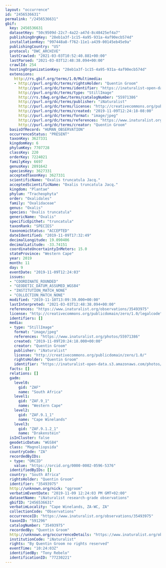 ```yaml
---
layout: "occurrence"
id: "2456536631"
permalink: "/2456536631"
gbif:
  key: 2456536631
  datasetKey: "50c9509d-22c7-4a22-a47d-8c48425ef4a7"
  publishingOrgKey: "28eb1a3f-1c15-4a95-931a-4af90ecb574d"
  installationKey: "997448a8-f762-11e1-a439-00145eb45e9a"
  publishingCountry: "US"
  protocol: "DWC_ARCHIVE"
  lastCrawled: "2021-03-03T10:52:40.881+00:00"
  lastParsed: "2021-03-03T12:48:38.094+00:00"
  crawlId: 254
  hostingOrganizationKey: "28eb1a3f-1c15-4a95-931a-4af90ecb574d"
  extensions:
    http://rs.gbif.org/terms/1.0/Multimedia:
    - http://purl.org/dc/terms/rightsHolder: "Quentin Groom"
      http://purl.org/dc/terms/identifier: "https://inaturalist-open-data.s3.amazonaws.com/photos/55971386/original.jpeg?1573320845"
      http://purl.org/dc/terms/type: "StillImage"
      http://rs.tdwg.org/dwc/terms/catalogNumber: "55971386"
      http://purl.org/dc/terms/publisher: "iNaturalist"
      http://purl.org/dc/terms/license: "http://creativecommons.org/publicdomain/zero/1.0/"
      http://purl.org/dc/terms/created: "2019-11-09T12:24:18-08:00"
      http://purl.org/dc/terms/format: "image/jpeg"
      http://purl.org/dc/terms/references: "https://www.inaturalist.org/photos/55971386"
      http://purl.org/dc/terms/creator: "Quentin Groom"
  basisOfRecord: "HUMAN_OBSERVATION"
  occurrenceStatus: "PRESENT"
  taxonKey: 3627331
  kingdomKey: 6
  phylumKey: 7707728
  classKey: 220
  orderKey: 7224021
  familyKey: 6697
  genusKey: 2891642
  speciesKey: 3627331
  acceptedTaxonKey: 3627331
  scientificName: "Oxalis truncatula Jacq."
  acceptedScientificName: "Oxalis truncatula Jacq."
  kingdom: "Plantae"
  phylum: "Tracheophyta"
  order: "Oxalidales"
  family: "Oxalidaceae"
  genus: "Oxalis"
  species: "Oxalis truncatula"
  genericName: "Oxalis"
  specificEpithet: "truncatula"
  taxonRank: "SPECIES"
  taxonomicStatus: "ACCEPTED"
  dateIdentified: "2019-11-09T17:32:49"
  decimalLongitude: 19.090406
  decimalLatitude: -33.74151
  coordinateUncertaintyInMeters: 15.0
  stateProvince: "Western Cape"
  year: 2019
  month: 11
  day: 9
  eventDate: "2019-11-09T12:24:03"
  issues:
  - "COORDINATE_ROUNDED"
  - "GEODETIC_DATUM_ASSUMED_WGS84"
  - "INSTITUTION_MATCH_NONE"
  - "COLLECTION_MATCH_NONE"
  modified: "2019-11-10T13:09:39.000+00:00"
  lastInterpreted: "2021-03-03T12:48:38.094+00:00"
  references: "https://www.inaturalist.org/observations/35493975"
  license: "http://creativecommons.org/publicdomain/zero/1.0/legalcode"
  identifiers: []
  media:
  - type: "StillImage"
    format: "image/jpeg"
    references: "https://www.inaturalist.org/photos/55971386"
    created: "2019-11-09T20:24:18.000+00:00"
    creator: "Quentin Groom"
    publisher: "iNaturalist"
    license: "http://creativecommons.org/publicdomain/zero/1.0/"
    rightsHolder: "Quentin Groom"
    identifier: "https://inaturalist-open-data.s3.amazonaws.com/photos/55971386/original.jpeg?1573320845"
  facts: []
  relations: []
  gadm:
    level0:
      gid: "ZAF"
      name: "South Africa"
    level1:
      gid: "ZAF.9_1"
      name: "Western Cape"
    level2:
      gid: "ZAF.9.1_1"
      name: "Cape Winelands"
    level3:
      gid: "ZAF.9.1.2_1"
      name: "Drakenstein"
  isInCluster: false
  geodeticDatum: "WGS84"
  class: "Magnoliopsida"
  countryCode: "ZA"
  recordedByIDs:
  - type: "ORCID"
    value: "https://orcid.org/0000-0002-0596-5376"
  identifiedByIDs: []
  country: "South Africa"
  rightsHolder: "Quentin Groom"
  identifier: "35493975"
  http://unknown.org/nick: "qgroom"
  verbatimEventDate: "2019-11-09 12:24:03 PM GMT+02:00"
  datasetName: "iNaturalist research-grade observations"
  gbifID: "2456536631"
  verbatimLocality: "Cape Winelands, ZA-WC, ZA"
  collectionCode: "Observations"
  occurrenceID: "https://www.inaturalist.org/observations/35493975"
  taxonID: "591296"
  catalogNumber: "35493975"
  recordedBy: "Quentin Groom"
  http://unknown.org/occurrenceDetails: "https://www.inaturalist.org/observations/35493975"
  institutionCode: "iNaturalist"
  rights: "By Quentin Groom no rights reserved"
  eventTime: "10:24:03Z"
  identifiedBy: "Tony Rebelo"
  identificationID: "77230221"
---
```

